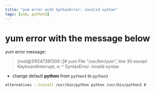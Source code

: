 ```yaml
---
title: "yum error with SyntaxError: invalid syntax"
tags: [yum, python3]
---
```


# yum error with the message below

yum error message:

> [root@31f24739f206 /]# yum
>   File "/usr/bin/yum", line 30
>     except KeyboardInterrupt, e:
>                             ^
> SyntaxError: invalid syntax

- change default **python** from `python3` to `python2`

```sh
alternatives --install /usr/bin/python python /usr/bin/python2 0
```



